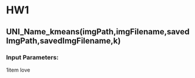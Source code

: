 # HW1
## UNI_Name_kmeans(imgPath,imgFilename,savedImgPath,savedImgFilename,k)
### Input Parameters:
1item love
